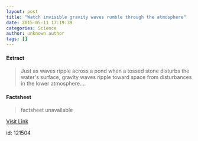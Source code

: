 ```yaml
---
layout: post
title: "Watch invisible gravity waves rumble through the atmosphere"
date: 2015-05-11 17:19:39
categories: Science
author: unknown author
tags: []
---
```



#### Extract
>Just as waves ripple across a pond when a tossed stone disturbs the water's surface, gravity waves ripple toward space from disturbances in the lower atmosphere....

#### Factsheet
>factsheet unavailable

[Visit Link](http://feeds.sciencedaily.com/~r/sciencedaily/~3/CKkYvSzM-c4/150511131939.htm)

id:  121504


